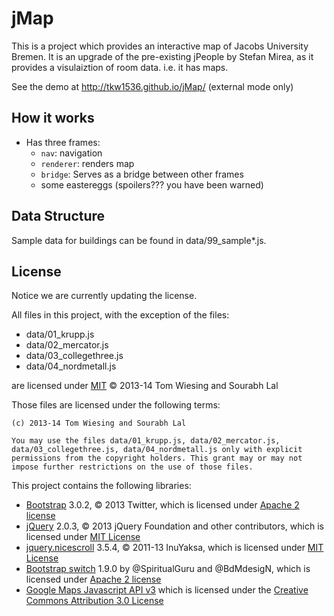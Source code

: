 # jMap

This is a project which provides an interactive map of Jacobs University Bremen. It is an upgrade of the pre-existing jPeople by Stefan Mirea, as it provides a visulaiztion of room data. i.e. it has maps.

See the demo at http://tkw1536.github.io/jMap/ (external mode only)

## How it works

* Has three frames: 
	* `nav`: navigation
	* `renderer`: renders map
	* `bridge`: Serves as a bridge between other frames
	* some eastereggs (spoilers??? you have been warned)

## Data Structure

Sample data for buildings can be found in data/99_sample*.js. 

## License

Notice we are currently updating the license. 

All files in this project, with the exception of the files: 

* data/01_krupp.js
* data/02_mercator.js
* data/03_collegethree.js
* data/04_nordmetall.js

are licensed under [MIT](LICENSE.text) &copy; 2013-14 Tom Wiesing and Sourabh Lal

Those files are licensed under the following terms: 

```
(c) 2013-14 Tom Wiesing and Sourabh Lal

You may use the files data/01_krupp.js, data/02_mercator.js, data/03_collegethree.js, data/04_nordmetall.js only with explicit permissions from the copyright holders. This grant may or may not impose further restrictions on the use of those files. 
```

This project contains the following libraries: 

* [Bootstrap](http://getbootstrap.com/) 3.0.2, &copy; 2013 Twitter, which is licensed under [Apache 2 license](libs/bootstrap/LICENSE)
* [jQuery](http://jquery.com/) 2.0.3, &copy; 2013 jQuery Foundation and other contributors, which is licensed under [MIT License](libs/jquery/MIT-LICENSE.txt)
* [jquery.nicescroll](http://github.com/inuyaksa/jquery.nicescroll/) 3.5.4, &copy; 2011-13 InuYaksa, which is licensed under [MIT License](libs/jquery.nicescroll/MIT.LICENSE)
* [Bootstrap switch](http://github.com/nostalgiaz/bootstrap-switch/) 1.9.0 by @SpiritualGuru and @BdMdesigN, which is licensed under [Apache 2 license](libs/bootstrap-switch/LICENSE)
* [Google Maps Javascript API v3](https://developers.google.com/maps/documentation/javascript/) which is licensed under the [Creative Commons Attribution 3.0 License](http://creativecommons.org/licenses/by/3.0/)
